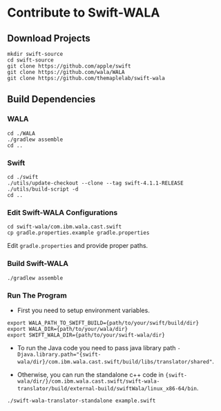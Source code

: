 # Contribute to Swift-WALA


## Download Projects

```
mkdir swift-source
cd swift-source
git clone https://github.com/apple/swift
git clone https://github.com/wala/WALA
git clone https://github.com/themaplelab/swift-wala
```

## Build Dependencies


### WALA

```
cd ./WALA
./gradlew assemble
cd ..
```

### Swift

```
cd ./swift
./utils/update-checkout --clone --tag swift-4.1.1-RELEASE
./utils/build-script -d
cd ..
```


### Edit Swift-WALA Configurations

```
cd swift-wala/com.ibm.wala.cast.swift
cp gradle.properties.example gradle.properties
```

Edit `gradle.properties` and provide proper paths.


### Build Swift-WALA

```
./gradlew assemble
```


### Run The Program


- First you need to setup environment variables.

```
export WALA_PATH_TO_SWIFT_BUILD={path/to/your/swift/build/dir}
export WALA_DIR={path/to/your/wala/dir}
export SWIFT_WALA_DIR={path/to/your/swift-wala/dir}
```


- To run the Java code you need to pass java library path `-Djava.library.path="{swift-wala/dir}/com.ibm.wala.cast.swift/build/libs/translator/shared"`.


- Otherwise, you can run the standalone c++ code in `{swift-wala/dir/}/com.ibm.wala.cast.swift/swift-wala-translator/build/external-build/swiftWala/linux_x86-64/bin`.

```
./swift-wala-translator-standalone example.swift
```


